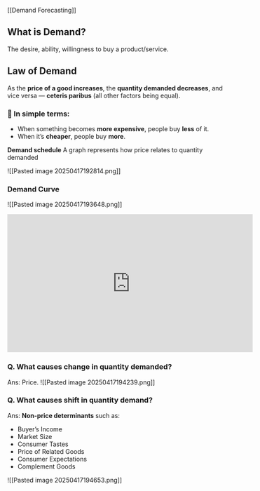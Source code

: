 [[Demand Forecasting]]


## What is Demand?
The desire, ability, willingness to buy a product/service.


## Law of Demand

As the **price of a good increases**, the **quantity demanded decreases**, and vice versa — **ceteris paribus** (all other factors being equal).

### 🔁 In simple terms:
- When something becomes **more expensive**, people buy **less** of it.
- When it’s **cheaper**, people buy **more**.

**Demand schedule**
A graph represents how price relates to quantity demanded

![[Pasted image 20250417192814.png]]
### Demand Curve
![[Pasted image 20250417193648.png]]

<iframe width="560" height="315" src="https://www.youtube.com/embed/ShzPtU7IOXs?si=_3aSoXZ0Xh2q8He0" title="YouTube video player" frameborder="0" allow="accelerometer; autoplay; clipboard-write; encrypted-media; gyroscope; picture-in-picture; web-share" referrerpolicy="strict-origin-when-cross-origin" allowfullscreen></iframe>



### Q. What causes change in quantity demanded?

Ans: Price.
![[Pasted image 20250417194239.png]]
### Q. What causes shift in quantity demand?
Ans: 
**Non-price determinants** such as:
- Buyer’s Income
- Market Size
- Consumer Tastes
- Price of Related Goods
- Consumer Expectations
- Complement Goods


![[Pasted image 20250417194653.png]]



